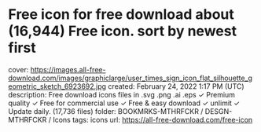 # Free icon for free download about (16,944) Free icon. sort by newest first

cover: https://images.all-free-download.com/images/graphiclarge/user_times_sign_icon_flat_silhouette_geometric_sketch_6923692.jpg
created: February 24, 2022 1:17 PM (UTC)
description: Free download icons files in .svg .png .ai .eps ✓ Premium quality ✓ Free for commercial use ✓ Free & easy download ✓ unlimit ✓ Update daily. (17,736 files)
folder: BOOKMRKS-MTHRFCKR / DESGN-MTHRFCKR / Icons
tags: icons
url: https://all-free-download.com/free-icon